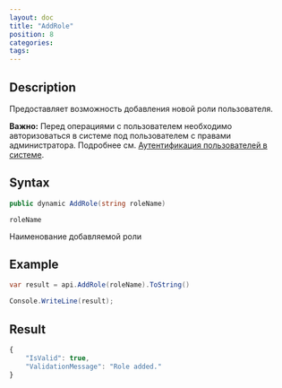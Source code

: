 ```yaml
---
layout: doc
title: "AddRole"
position: 8 
categories: 
tags:
---
```


## Description
Предоставляет возможность добавления новой роли пользователя.

**Важно:** Перед операциями с пользователем необходимо авторизоваться в системе под пользователем
с правами администратора. Подробнее см. [Аутентификация пользователей в системе](../../SignInApi/SignInInternal).

## Syntax
```csharp
public dynamic AddRole(string roleName)
```

`roleName`

Наименование добавляемой роли

## Example

```csharp
var result = api.AddRole(roleName).ToString()

Сonsole.WriteLine(result);
```

## Result
```js
﻿{
	"IsValid": true,
	"ValidationMessage": "Role added."
}
```